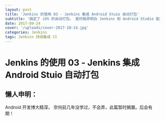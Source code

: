 ```yaml
---
layout: post
title: 'Jenkins 的使用 03 - Jenkins 集成 Android Stuio 自动打包'
subtitle: '搞定了 iOS 的自动打包， 是时候弄明白 Jenkins 和 Android Studio 能擦出什么样的火花了。这就来动手实践一下'
date: 2017-09-24
cover: '/uploads/cover-2017-10-14.jpg'
categories: Jenkins
tags: Jenkins 持续集成 CI
---
```


# Jenkins 的使用 03 - Jenkins 集成 Android Stuio 自动打包

## 懒人申明：

Android 开发博大精深， 奈何前几年没学过，不会弄，此篇暂时搁置。后会有期！